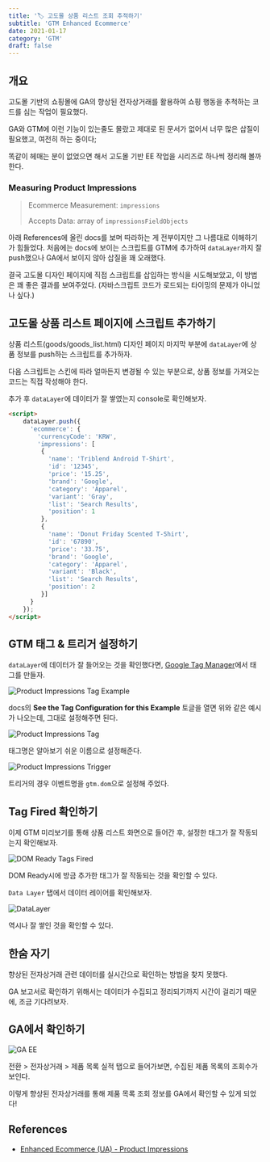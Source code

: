 ```yaml
---
title: '🏷 고도몰 상품 리스트 조회 추적하기'
subtitle: 'GTM Enhanced Ecommerce'
date: 2021-01-17
category: 'GTM'
draft: false
---
```


## 개요

고도몰 기반의 쇼핑몰에 GA의 향상된 전자상거래를 활용하여 쇼핑 행동을 추척하는 코드를 심는 작업이 필요했다.

GA와 GTM에 이런 기능이 있는줄도 몰랐고 제대로 된 문서가 없어서 너무 많은 삽질이 필요했고, 여전히 하는 중이다;

똑같이 헤매는 분이 없었으면 해서 고도몰 기반 EE 작업을 시리즈로 하나씩 정리해 볼까 한다. 

### Measuring Product Impressions

> Ecommerce Measurement: `impressions`
>
> Accepts Data: array of `impressionsFieldObjects`

아래 References에 올린 docs를 보며 따라하는 게 전부이지만 그 나름대로 이해하기가 힘들었다.
처음에는 docs에 보이는 스크립트를 GTM에 추가하여 `dataLayer`까지 잘 push했으나 GA에서 보이지 않아 삽질을 꽤 오래했다.

결국 고도몰 디자인 페이지에 직접 스크립트를 삽입하는 방식을 시도해보았고, 이 방법은 꽤 좋은 결과를 보여주었다. (자바스크립트 코드가 로드되는 타이밍의 문제가 아니었나 싶다.)

## 고도몰 상품 리스트 페이지에 스크립트 추가하기

상품 리스트(goods/goods_list.html) 디자인 페이지 마지막 부분에 `dataLayer`에 상품 정보를 push하는 스크립트를 추가하자.

다음 스크립트는 스킨에 따라 얼마든지 변경될 수 있는 부분으로, 상품 정보를 가져오는 코드는 직접 작성해야 한다.

추가 후 `dataLayer`에 데이터가 잘 쌓였는지 console로 확인해보자. 

```html
<script>
    dataLayer.push({
      'ecommerce': {
        'currencyCode': 'KRW',
        'impressions': [
         {
           'name': 'Triblend Android T-Shirt',
           'id': '12345',
           'price': '15.25',
           'brand': 'Google',
           'category': 'Apparel',
           'variant': 'Gray',
           'list': 'Search Results',
           'position': 1
         },
         {
           'name': 'Donut Friday Scented T-Shirt',
           'id': '67890',
           'price': '33.75',
           'brand': 'Google',
           'category': 'Apparel',
           'variant': 'Black',
           'list': 'Search Results',
           'position': 2
         }]
      }
    });
</script>
```

## GTM 태그 & 트리거 설정하기

`dataLayer`에 데이터가 잘 들어오는 것을 확인했다면, [Google Tag Manager](https://tagmanager.google.com/)에서 태그를 만들자.

![Product Impressions Tag Example](images/2021/02.png)

docs의 **See the Tag Configuration for this Example** 토글을 열면 위와 같은 예시가 나오는데, 그대로 설정해주면 된다.

![Product Impressions Tag](images/2021/01.png)

태그명은 알아보기 쉬운 이름으로 설정해준다.

![Product Impressions Trigger](images/2021/03.png)

트리거의 경우 이벤트명을 `gtm.dom`으로 설정해 주었다.

## Tag Fired 확인하기

이제 GTM 미리보기를 통해 상품 리스트 화면으로 들어간 후, 설정한 태그가 잘 작동되는지 확인해보자.

![DOM Ready Tags Fired](images/2021/04.png)

DOM Ready시에 방금 추가한 태그가 잘 작동되는 것을 확인할 수 있다.

`Data Layer` 탭에서 데이터 레이어를 확인해보자.

![DataLayer](images/2021/05.png)

역시나 잘 쌓인 것을 확인할 수 있다.

## 한숨 자기

향상된 전자상거래 관련 데이터를 실시간으로 확인하는 방법을 찾지 못했다.

GA 보고서로 확인하기 위해서는 데이터가 수집되고 정리되기까지 시간이 걸리기 때문에, 조금 기다려보자.

## GA에서 확인하기

![GA EE](images/2021/06.png)

전환 > 전자상거래 > 제품 목록 실적 탭으로 들어가보면, 수집된 제품 목록의 조회수가 보인다.

이렇게 향상된 전자상거래를 통해 제품 목록 조회 정보를 GA에서 확인할 수 있게 되었다!

## References

* [Enhanced Ecommerce (UA) - Product Impressions](https://developers.google.com/tag-manager/enhanced-ecommerce#product-impressions)
